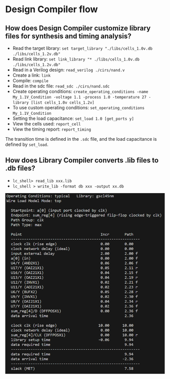 # Design Compiler flow

## How does Design Compiler customize library files for synthesis and timing analysis?

* Read the target library: `set target_library "./libs/cells_1.0v.db ./libs/cells_1.2v.db"`
* Read link library: `set link_library "* ./libs/cells_1.0v.db ./libs/cells_1.2v.db"`
* Read in a Verilog design: `read_verilog ./cirs/nand.v`
* Create a link: `link`
* Compile: `compile`
* Read in the sdc file: `read_sdc ./cirs/nand.sdc`
* Create operating conditions: `create_operating_conditions -name My_1.1V_Condition -voltage 1.1 -process 1.0 -temperature 27 -library [list cells_1.0v cells_1.2v]`
* To use custom operating conditions: `set_operating_conditions My_1.1V_Condition`
* Setting the load capacitance: `set_load 1.0 [get_ports y]`
* View the cells used: `report_cell`
* View the timing report: `report_timing`

The transition time is defined in the `.sdc` file, and the load capacitance is defined by `set_load`.

## How does Library Compiler converts .lib files to .db files?

* `lc_shell> read_lib xxx.lib`
* `lc_shell > write_lib -format db xxx -output xx.db`

![DC flow](DC_flow/DC.PNG)
